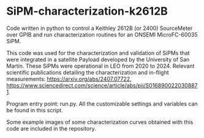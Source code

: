 # SiPM-characterization-k2612B
Code written in python to control a Keithley 2612B (or 2400) SourceMeter over GPIB and run characterization routines for an ONSEMI MicroFC-60035 SiPM.

This code was used for the characterization and validation of SiPMs that were integrated in a satellite Payload developed by the University of San Martín. These SiPMs were operational in LEO from 2020 to 2024. Relevant scientific publications detailing the characterization and in-flight measurements: https://arxiv.org/abs/2407.07722, https://www.sciencedirect.com/science/article/abs/pii/S0168900220308871.

Program entry point: run.py. All the customizable settings and variables can be found in this script.

Some example images of some characterization curves obtained with this code are included in the repository.
